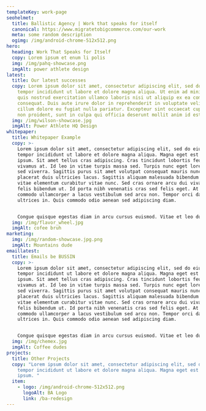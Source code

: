```yaml
---
templateKey: work-page
seohelmet:
  title: Ballistic Agency | Work that speaks for itself
  canonical: https://www.migratetobigcommerce.com/our-work
  meta: some random description
  ogimg: /img/android-chrome-512x512.png
hero:
  heading: Work That Speaks for Itself
  copy: Lorem ipsum et enum li polis
  img: /img/pahq-showcase.png
  imgAlt: power athlete design
latest:
  title: Our latest successes
  copy: Lorem ipsum dolor sit amet, consectetur adipiscing elit, sed do eiusmod
    tempor incididunt ut labore et dolore magna aliqua. Ut enim ad minim veniam,
    quis nostrud exercitation ullamco laboris nisi ut aliquip ex ea commodo
    consequat. Duis aute irure dolor in reprehenderit in voluptate velit esse
    cillum dolore eu fugiat nulla pariatur. Excepteur sint occaecat cupidatat
    non proident, sunt in culpa qui officia deserunt mollit anim id est laborum.
  img: /img/wilson-showcase.jpg
  imgAlt: Power Athlete HQ Design
whitepaper:
  title: Whitepaper Example
  copy: >-
    Lorem ipsum dolor sit amet, consectetur adipiscing elit, sed do eiusmod
    tempor incididunt ut labore et dolore magna aliqua. Magna eget est lorem
    ipsum. Sit amet tellus cras adipiscing. Cras tincidunt lobortis feugiat
    vivamus at. Id leo in vitae turpis massa sed. Turpis nunc eget lorem dolor
    sed viverra. Sagittis purus sit amet volutpat consequat mauris nunc. Massa
    placerat duis ultricies lacus. Sagittis aliquam malesuada bibendum arcu
    vitae elementum curabitur vitae nunc. Sed cras ornare arcu dui vivamus arcu
    felis bibendum ut. Id porta nibh venenatis cras sed felis eget. At tempor
    commodo ullamcorper a lacus vestibulum sed arcu non. Tempor orci dapibus
    ultrices in. Quis commodo odio aenean sed adipiscing diam.


    Congue quisque egestas diam in arcu cursus euismod. Vitae et leo duis ut diam quam. In nibh mauris cursus mattis molestie. Vulputate ut pharetra sit amet aliquam id. Accumsan tortor posuere ac ut consequat semper. Sollicitudin nibh sit amet commodo nulla. Amet dictum sit amet justo donec enim. Netus et malesuada fames ac. Auctor eu augue ut lectus arcu bibendum. Pretium quam vulputate dignissim suspendisse in est ante in. Interdum posuere lorem ipsum dolor sit amet consectetur adipiscing. Morbi tristique senectus et netus et malesuada fames ac turpis. Neque aliquam vestibulum morbi blandit cursus.
  img: /img/flavor_wheel.jpg
  imgAlt: cofee bruh
marketing:
  img: /img/random-showcase.jpg.png
  imgAlt: Mountains dude
emaillatest:
  title: Emails be BUSSIN
  copy: >-
    Lorem ipsum dolor sit amet, consectetur adipiscing elit, sed do eiusmod
    tempor incididunt ut labore et dolore magna aliqua. Magna eget est lorem
    ipsum. Sit amet tellus cras adipiscing. Cras tincidunt lobortis feugiat
    vivamus at. Id leo in vitae turpis massa sed. Turpis nunc eget lorem dolor
    sed viverra. Sagittis purus sit amet volutpat consequat mauris nunc. Massa
    placerat duis ultricies lacus. Sagittis aliquam malesuada bibendum arcu
    vitae elementum curabitur vitae nunc. Sed cras ornare arcu dui vivamus arcu
    felis bibendum ut. Id porta nibh venenatis cras sed felis eget. At tempor
    commodo ullamcorper a lacus vestibulum sed arcu non. Tempor orci dapibus
    ultrices in. Quis commodo odio aenean sed adipiscing diam.


    Congue quisque egestas diam in arcu cursus euismod. Vitae et leo duis ut diam quam. In nibh mauris cursus mattis molestie. Vulputate ut pharetra sit amet aliquam id. Accumsan tortor posuere ac ut consequat semper. Sollicitudin nibh sit amet commodo nulla. Amet dictum sit amet justo donec enim. Netus et malesuada fames ac. Auctor eu augue ut lectus arcu bibendum. Pretium quam vulputate dignissim suspendisse in est ante in. Interdum posuere lorem ipsum dolor sit amet consectetur adipiscing. Morbi tristique senectus et netus et malesuada fames ac turpis. Neque aliquam vestibulum morbi blandit cursus.
  img: /img/chemex.jpg
  imgAlt: Coffee dudes
projects:
  title: Other Projects
  copy: "Lorem ipsum dolor sit amet, consectetur adipiscing elit, sed do eiusmod
    tempor incididunt ut labore et dolore magna aliqua. Magna eget est lorem
    ipsum. "
  item:
    - logo: /img/android-chrome-512x512.png
      logoAlt: BA Logo
      link: /ba-redesign
---
```


